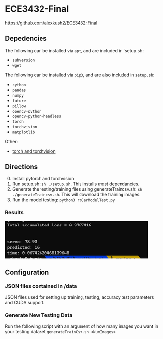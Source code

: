 # ECE3432-Final
https://github.com/alexkush2/ECE3432-Final

## Depedencies

The following can be installed via `apt`, and are included in `setup.sh:
- `subversion`
- `wget`

The following can be installed via `pip3`, and are also included in `setup.sh`:
- `cython`
- `pandas`
- `numpy`
- `future`
- `pillow`
- `opencv-python`
- `opencv-python-headless`
- `torch`
- `torchvision`
- `matplotlib`

Other:
- [torch and torchvision](https://pytorch.org/get-started/locally/)

## Directions
0. Install pytorch and torchvision
1. Run setup.sh: `sh ./setup.sh`. This installs *most* dependancies.
2. Generate the testing/training files using generateTraincsv.sh: `sh ./generateTraincsv.sh`. This will download the training images.
3. Run the model testing: `python3 rcCarModelTest.py`

### Results
![Test Results](snip.PNG)

## Configuration

### JSON files contained in /data
JSON files used for setting up training, testing, accuracy test parameters and CUDA support.

### Generate New Testing Data
Run the following script with an argument of how many images you want in your testing dataset
`generateTrainCsv.sh <NumImages>`
